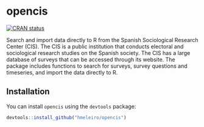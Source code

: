 # opencis

<!-- badges: start -->
[![CRAN status](https://www.r-pkg.org/badges/version/opencis)](https://CRAN.R-project.org/package=opencis)
<!-- badges: end -->

Search and import data directly to R from the Spanish Sociological Research Center (CIS). The CIS is a public institution that conducts electoral and sociological research studies on the Spanish society. The CIS has a large database of surveys that can be accessed through its website. The package includes functions to search for surveys, survey questions and timeseries, and import the data directly to R.

## Installation

You can install `opencis` using the `devtools` package:

``` r
devtools::install_github("hmeleiro/opencis")
```

